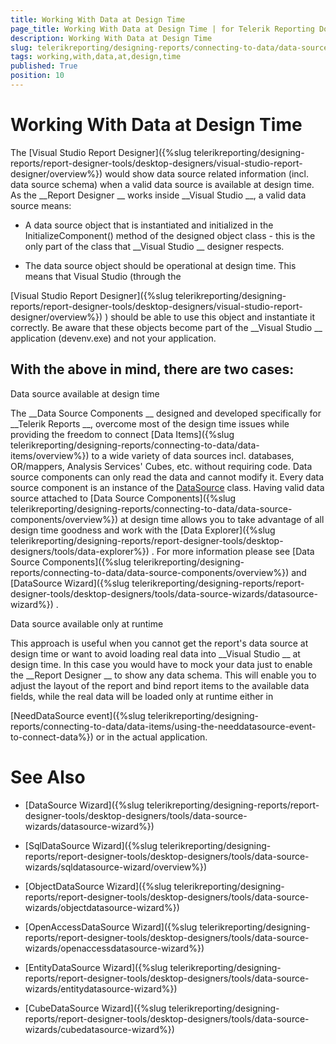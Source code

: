 ```yaml
---
title: Working With Data at Design Time
page_title: Working With Data at Design Time | for Telerik Reporting Documentation
description: Working With Data at Design Time
slug: telerikreporting/designing-reports/connecting-to-data/data-source-components/working-with-data-at-design-time
tags: working,with,data,at,design,time
published: True
position: 10
---
```


# Working With Data at Design Time



The 
[Visual Studio Report Designer]({%slug telerikreporting/designing-reports/report-designer-tools/desktop-designers/visual-studio-report-designer/overview%})
 would show data source related information 
    	(incl. data source schema) when a valid data source is available at design time. As the 
__Report Designer
__ works 
      	inside 
__Visual Studio
__, a valid data source means:
		


* A data source object that is instantiated and initialized in the InitializeComponent() method of 
	the designed object class - this is the only part of the class that 
__Visual Studio
__ designer respects.


* The data source object should be operational at design time. This means that Visual Studio (through the 
	
[Visual Studio Report Designer]({%slug telerikreporting/designing-reports/report-designer-tools/desktop-designers/visual-studio-report-designer/overview%})
) should be able to use this object and instantiate it correctly. Be aware that 
	these objects become part of the 
__Visual Studio
__ application (devenv.exe) and not your application.


##       	With the above in mind, there are two cases:
 	 
Data source available at design time


The 
__Data Source Components
__ designed and developed specifically for 
__Telerik Reports
__,
      	overcome most of the design time issues while providing the freedom to connect 
[Data Items]({%slug telerikreporting/designing-reports/connecting-to-data/data-items/overview%})
 to a wide variety of data sources incl. databases, 
      	OR/mappers, Analysis Services' Cubes, etc. without requiring code. Data source components can only read the data and cannot modify it. Every data source component is an instance of the 
[DataSource](/reporting/api/Telerik.Reporting.DataSource)
 class.
        Having valid data source attached to 
[Data Source Components]({%slug telerikreporting/designing-reports/connecting-to-data/data-source-components/overview%})
 at design time allows you to take advantage
        of all design time goodness and work with the 
[Data Explorer]({%slug telerikreporting/designing-reports/report-designer-tools/desktop-designers/tools/data-explorer%})
. 
        For more information please see 
[Data Source Components]({%slug telerikreporting/designing-reports/connecting-to-data/data-source-components/overview%})
 and 
[DataSource Wizard]({%slug telerikreporting/designing-reports/report-designer-tools/desktop-designers/tools/data-source-wizards/datasource-wizard%})
.
              	
Data source available only at runtime


This approach is useful when you cannot get the report's data source at design time or want to avoid loading real data
              		into 
__Visual Studio
__ at design time. In this case you would have to mock your data just to
      	enable the 
__Report Designer
__ to show any data schema. This will enable you to adjust the layout of the report 
        and bind report items to the available data fields, while the real data will be loaded only at runtime either in 
        
[NeedDataSource event]({%slug telerikreporting/designing-reports/connecting-to-data/data-items/using-the-needdatasource-event-to-connect-data%})
 or in the actual application.
              	


# See Also


 * [DataSource Wizard]({%slug telerikreporting/designing-reports/report-designer-tools/desktop-designers/tools/data-source-wizards/datasource-wizard%})


 * [SqlDataSource Wizard]({%slug telerikreporting/designing-reports/report-designer-tools/desktop-designers/tools/data-source-wizards/sqldatasource-wizard/overview%})


 * [ObjectDataSource Wizard]({%slug telerikreporting/designing-reports/report-designer-tools/desktop-designers/tools/data-source-wizards/objectdatasource-wizard%})


 * [OpenAccessDataSource Wizard]({%slug telerikreporting/designing-reports/report-designer-tools/desktop-designers/tools/data-source-wizards/openaccessdatasource-wizard%})


 * [EntityDataSource Wizard]({%slug telerikreporting/designing-reports/report-designer-tools/desktop-designers/tools/data-source-wizards/entitydatasource-wizard%})


 * [CubeDataSource Wizard]({%slug telerikreporting/designing-reports/report-designer-tools/desktop-designers/tools/data-source-wizards/cubedatasource-wizard%})

